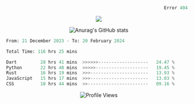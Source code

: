 ```python
                                                            Error 404   :(
```

<p align="center">
  <a href="https://skillicons.dev">
    <img src="https://skillicons.dev/icons?i=py,ts,rust,java" />
  </a>
</p>

<p align="center">
  <img alt="Anurag's GitHub stats" src="https://github-readme-stats.vercel.app/api?username=Kernel-rb&show_icons=true&theme=tokyonight">
</p>



<!--START_SECTION:waka-->

```python
From: 21 December 2023 - To: 20 February 2024

Total Time: 116 hrs 25 mins

Dart         28 hrs 41 mins  >>>>>>-------------------   24.47 %
Python       22 hrs 48 mins  >>>>>--------------------   19.45 %
Rust         16 hrs 19 mins  >>>----------------------   13.93 %
JavaScript   15 hrs 17 mins  >>>----------------------   13.03 %
CSS          10 hrs 44 mins  >>-----------------------   09.16 %
```

<!--END_SECTION:waka-->


<div align="center">
  <img src="https://komarev.com/ghpvc/?username=Kernel-rb&label=PROFILE+VIEWS" alt="Profile Views">
</div>
